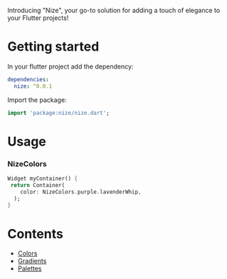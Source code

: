 Introducing "Nize",
your go-to solution for adding a touch of elegance to your Flutter projects!

# Getting started

In your flutter project add the dependency:

```yaml
dependencies:
  nize: ^0.0.1
```

Import the package:

```dart
import 'package:nize/nize.dart';
```

# Usage

### NizeColors

```dart
Widget myContainer() {
 return Container(
    color: NizeColors.purple.lavenderWhip,
  );
}
```

# Contents

- [Colors](https://github.com/p4lm4d3v/nize/tree/main/md/COLORS.md)
- [Gradients](https://github.com/p4lm4d3v/nize/tree/main/md/GRADIENTS.md)
- [Palettes](https://github.com/p4lm4d3v/nize/tree/main/md/PALETTES.md)

